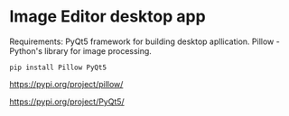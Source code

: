 # Image Editor desktop app

Requirements:
PyQt5 framework for building desktop apllication. Pillow - Python's library for image processing. 

```pip install Pillow PyQt5```

https://pypi.org/project/pillow/

https://pypi.org/project/PyQt5/
